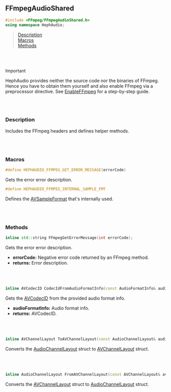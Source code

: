 ## FFmpegAudioShared
```c++
#include <FFmpeg/FFmpegAudioShared.h>
using namespace HephAudio;
```

> [Description](#description)<br>
[Macros](#macros)<br>
[Methods](#methods)

<br><br>


> [!IMPORTANT]
> HephAudio provides neither the source code nor the binaries of FFmpeg. 
> Hence you have to obtain them yourself and also enable FFmpeg via a preprocessor directive.
> See [EnableFFmpeg](/docs/tutorials/EnableFFmpeg.md) for a step-by-step guide.

<br><br>

### Description

Includes the FFmpeg headers and defines helper methods.

<br><br>

### Macros

```c++
#define HEPHAUDIO_FFMPEG_GET_ERROR_MESSAGE(errorCode)
```
Gets the error error description.

```c++
#define HEPHAUDIO_FFMPEG_INTERNAL_SAMPLE_FMT
```
Defines the [AVSampleFormat](https://ffmpeg.org/doxygen/trunk/group__lavu__sampfmts.html) that's internally used.

<br><br>

### Methods

```c++
inline std::string FFmpegGetErrorMessage(int errorCode);
```
Gets the error error description.
- **errorCode:** Negative error code returned by an FFmpeg method.
- **returns:** Error description.
<br><br><br><br>

```c++
inline AVCodecID CodecIdFromAudioFormatInfo(const AudioFormatInfo& audioFormatInfo);
```
Gets the [AVCodecID](https://ffmpeg.org/doxygen/trunk/group__lavc__core.html#gaadca229ad2c20e060a14fec08a5cc7ce) from the provided audio format info.
- **audioFormatInfo:** Audio format info.
- **returns:** AVCodecID.
<br><br><br><br>

```c++
inline AVChannelLayout ToAVChannelLayout(const AudioChannelLayout& audioChannelLayout);
```
Converts the [AudioChannelLayout](/docs/HephAudio/AudioChannelLayout.md) struct to [AVChannelLayout](https://ffmpeg.org/doxygen/trunk/structAVChannelLayout.html) struct.
<br><br><br><br>

```c++
inline AudioChannelLayout FromAVChannelLayout(const AVChannelLayout& avChannelLayout);
```
Converts the [AVChannelLayout](https://ffmpeg.org/doxygen/trunk/structAVChannelLayout.html) struct to [AudioChannelLayout](/docs/HephAudio/AudioChannelLayout.md) struct.
